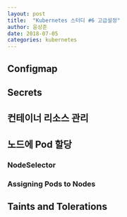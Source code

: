 ```yaml
---
layout: post
title:  "Kubernetes 스터디 #6 고급설정"
author: 윤상준
date: 2018-07-05
categories: kubernetes
---
```


## Configmap

## Secrets

## 컨테이너 리소스 관리

## 노드에 Pod 할당

### NodeSelector

### Assigning Pods to Nodes

## Taints and Tolerations
